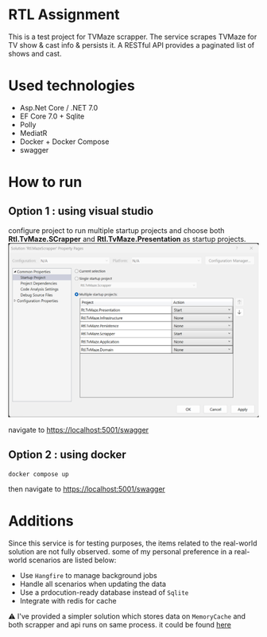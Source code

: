 # RTL Assignment
This is a test project for TVMaze scrapper. 
The service scrapes TVMaze for TV show & cast info & persists it. A RESTful API provides a paginated list of shows and cast. 

# Used technologies
- Asp.Net Core / .NET 7.0
- EF Core 7.0 + Sqlite
- Polly
- MediatR 
- Docker + Docker Compose
- swagger 

# How to run

## Option 1 : using visual studio

configure project to run multiple startup projects
and choose both **Rtl.TvMaze.SCrapper** and  **Rtl.TvMaze.Presentation** as startup projects.
![](/docs/startup.png)

navigate to [https://localhost:5001/swagger](https://localhost:5001/swagger/index.html)

## Option 2 : using docker

```
docker compose up
```
then 
navigate to [https://localhost:5001/swagger](https://localhost:5001/swagger/index.html)

# Additions

Since this service is for testing purposes, the items related to the real-world solution are not fully observed.
some of my personal preference in a real-world scenarios are listed below:
 - Use `Hangfire`  to manage background jobs 
 - Handle all scenarios when updating the data
 - Use a prdocution-ready database instead of `Sqlite`
 - Integrate with redis for cache 


⚠️ I've provided a simpler solution which stores data on `MemoryCache`
and both scrapper and api runs on same process.
it could be found [here](https://github.com/1saeedsalehi/rtl-assignment/tree/7fbbaf1a8b8b4918df5748620b10aab64da875ea)
